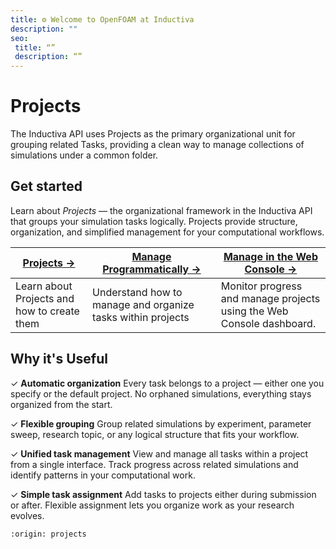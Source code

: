 ```yaml
---
title: ⚙️ Welcome to OpenFOAM at Inductiva
description: ""
seo:
 title: “”
 description: “”
---
```


# Projects

The Inductiva API uses Projects as the primary organizational unit for grouping related Tasks, providing a clean way to manage collections of simulations under a common folder.


## Get started
Learn about _Projects_ — the organizational framework in the Inductiva API that groups your simulation tasks logically. Projects provide structure, organization, and simplified management for your computational workflows.

| **[Projects →](projects.md)** | **[Manage Programmatically →](manage-projects.md)** | **[Manage in the Web Console →](visualize-projects.md)** |
|---|---|---|
| Learn about Projects and how to create them | Understand how to manage and organize tasks within projects | Monitor progress and manage projects using the Web Console dashboard. |

## Why it's Useful
✓ **Automatic organization** Every task belongs to a project — either one you specify or the default project. No orphaned simulations, everything stays organized from the start.

✓ **Flexible grouping** Group related simulations by experiment, parameter sweep, research topic, or any logical structure that fits your workflow.

✓ **Unified task management** View and manage all tasks within a project from a single interface. Track progress across related simulations and identify patterns in your computational work.

✓ **Simple task assignment** Add tasks to projects either during submission or after. Flexible assignment lets you organize work as your research evolves.

```{banner}
:origin: projects
```